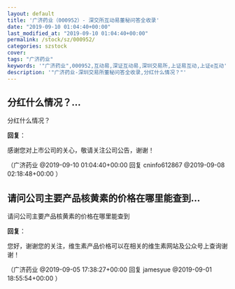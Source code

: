 ```yaml
---
layout: default
title: '广济药业（000952）- 深交所互动易董秘问答全收录'
date: "2019-09-10 01:04:40+00:00"
last_modified_at: "2019-09-10 01:04:40+00:00"
permalink: /stock/sz/000952/
categories: szstock
cover: 
tags: "广济药业"
keywords: '"广济药业",000952,互动易,深证互动易,深圳交易所,上证易互动,上证e互动'
description: '"广济药业-深圳交易所董秘问答全收录,分红什么情况？"'
---
```


## 分红什么情况？...

分红什么情况？

**回复**：

感谢您对上市公司的关心，敬请关注公司公告，谢谢！ 

（广济药业  @2019-09-10 01:04:40+00:00 回复 cninfo612867  @2019-09-08 02:18:48+00:00 ）

## 请问公司主要产品核黄素的价格在哪里能查到...

请问公司主要产品核黄素的价格在哪里能查到

**回复**：

您好，谢谢您的关注，维生素产品价格可以在相关的维生素网站及公众号上查询谢谢！ 

（广济药业  @2019-09-05 17:38:27+00:00 回复 jamesyue  @2019-09-01 18:55:54+00:00 ）

